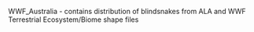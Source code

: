 WWF_Australia  - contains distribution of blindsnakes from ALA and WWF Terrestrial Ecosystem/Biome shape files

